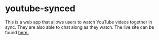 # youtube-synced
This is a web app that allows users to watch YouTube videos together in sync. They are also able to chat along as they watch. The live site can be found <a href = "https://youtube-synced.herokuapp.com/"> here. </a>

